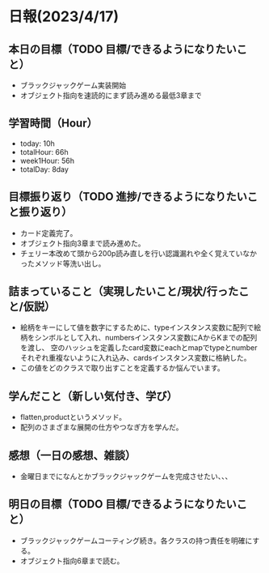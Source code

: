 # 日報(2023/4/17)

## 本日の目標（TODO 目標/できるようになりたいこと）

- ブラックジャックゲーム実装開始
- オブジェクト指向を速読的にまず読み進める最低3章まで

## 学習時間（Hour）
- today: 10h
- totalHour: 66h
- week1Hour: 56h
- totalDay: 8day

## 目標振り返り（TODO 進捗/できるようになりたいこと振り返り）

- カード定義完了。
- オブジェクト指向3章まで読み進めた。
- チェリー本改めて頭から200p読み直しを行い認識漏れや全く覚えていなかったメソッド等洗い出し。

## 詰まっていること（実現したいこと/現状/行ったこと/仮説）

- 絵柄をキーにして値を数字にするために、typeインスタンス変数に配列で絵柄をシンボルとして入れ、numbersインスタンス変数にAからKまでの配列を渡し、
空のハッシュを定義したcard変数にeachとmapでtypeとnumberそれぞれ重複ないように入れ込み、cardsインスタンス変数に格納した。
- この値をどのクラスで取り出すことを定義するか悩んでいます。

## 学んだこと（新しい気付き、学び）

- flatten,productというメソッド。
- 配列のさまざまな展開の仕方やつなぎ方を学んだ。

## 感想（一日の感想、雑談）
- 金曜日までになんとかブラックジャックゲームを完成させたい、、、

## 明日の目標（TODO 目標/できるようになりたいこと）
- ブラックジャックゲームコーティング続き。各クラスの持つ責任を明確にする。
- オブジェクト指向6章まで読む。